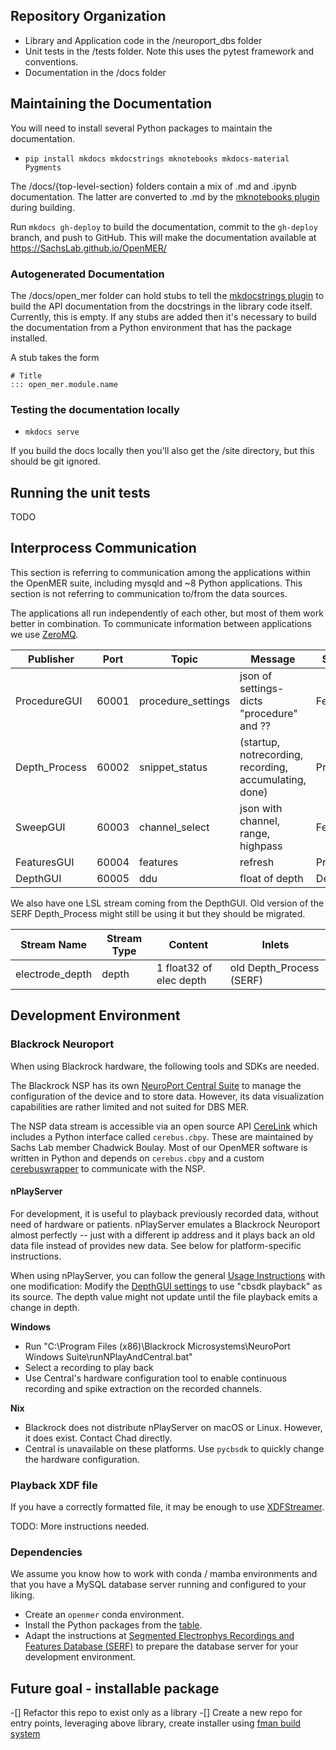 ## Repository Organization

* Library and Application code in the /neuroport_dbs folder
* Unit tests in the /tests folder. Note this uses the pytest framework and conventions.
* Documentation in the /docs folder

## Maintaining the Documentation

You will need to install several Python packages to maintain the documentation.

* `pip install mkdocs mkdocstrings mknotebooks mkdocs-material Pygments`

The /docs/{top-level-section} folders contain a mix of .md and .ipynb documentation. The latter are converted to .md by the [mknotebooks plugin](https://github.com/greenape/mknotebooks/projects) during building.

Run `mkdocs gh-deploy` to build the documentation, commit to the `gh-deploy` branch, and push to GitHub. This will make the documentation available at https://SachsLab.github.io/OpenMER/

### Autogenerated Documentation

The /docs/open_mer folder can hold stubs to tell the [mkdocstrings plugin](https://github.com/mkdocstrings/mkdocstrings) to build the API documentation from the docstrings in the library code itself. Currently, this is empty. If any stubs are added then it's necessary to build the documentation from a Python environment that has the package installed.

A stub takes the form

```
# Title
::: open_mer.module.name
```

### Testing the documentation locally

* `mkdocs serve`

If you build the docs locally then you'll also get the /site directory, but this should be git ignored.

## Running the unit tests

TODO

## Interprocess Communication

This section is referring to communication among the applications within the OpenMER suite, including mysqld and ~8 Python applications. This section is not referring to communication to/from the data sources.

The applications all run independently of each other, but most of them work better in combination. To communicate information between applications we use [ZeroMQ](https://zeromq.org/).

| Publisher      | Port  | Topic              | Message                                                | Subscribers    |
|----------------|-------|--------------------|--------------------------------------------------------|----------------|
| ProcedureGUI   | 60001 | procedure_settings | json of settings-dicts "procedure" and ??              | FeaturesGUI    |
| Depth_Process  | 60002 | snippet_status     | (startup, notrecording, recording, accumulating, done) | ProcedureGUI   |
| SweepGUI       | 60003 | channel_select     | json with channel, range, highpass                     | FeaturesGUI    |
| FeaturesGUI    | 60004 | features           | refresh                                                | ProcedureGUI   |
| DepthGUI       | 60005 | ddu                | float of depth                                         | Depth_Process  |

We also have one LSL stream coming from the DepthGUI. Old version of the SERF Depth_Process might still be using it but they should be migrated. 

| Stream Name     | Stream Type | Content                 | Inlets                   |
|-----------------|-------------|-------------------------|--------------------------|
| electrode_depth | depth       | 1 float32 of elec depth | old Depth_Process (SERF) |

## Development Environment

### Blackrock Neuroport

When using Blackrock hardware, the following tools and SDKs are needed.

The Blackrock NSP has its own [NeuroPort Central Suite](https://www.blackrockmicro.com/technical-support/software-downloads/) to manage the configuration of the device and to store data. However, its data visualization capabilities are rather limited and not suited for DBS MER.

The NSP data stream is accessible via an open source API [CereLink](https://github.com/CerebusOSS/CereLink) which includes a Python interface called `cerebus.cbpy`. These are maintained by Sachs Lab member Chadwick Boulay. Most of our OpenMER software is written in Python and depends on `cerebus.cbpy` and a custom [cerebuswrapper](https://github.com/SachsLab/cerebuswrapper) to communicate with the NSP.

#### nPlayServer

For development, it is useful to playback previously recorded data, without need of hardware or patients.
nPlayServer emulates a Blackrock Neuroport almost perfectly -- just with a different ip address and it plays back an old data file instead of provides new data. See below for platform-specific instructions.

When using nPlayServer, you can follow the general [Usage Instructions](./usage-instructions.md) with one modification:
Modify the [DepthGUI settings](settings.md#depthguiini) to use "cbsdk playback" as its source. The depth value might not update until the file playback emits a change in depth.

**Windows**

* Run "C:\Program Files (x86)\Blackrock Microsystems\NeuroPort Windows Suite\runNPlayAndCentral.bat"
* Select a recording to play back
* Use Central's hardware configuration tool to enable continuous recording and spike extraction on the recorded channels.

**Nix**

* Blackrock does not distribute nPlayServer on macOS or Linux. However, it does exist. Contact Chad directly.
* Central is unavailable on these platforms. Use `pycbsdk` to quickly change the hardware configuration.

### Playback XDF file

If you have a correctly formatted file, it may be enough to use [XDFStreamer](https://github.com/labstreaminglayer/App-XDFStreamer).

TODO: More instructions needed.

### Dependencies

We assume you know how to work with conda / mamba environments and that you have a MySQL database server running and configured to your liking.

* Create an `openmer` conda environment.
* Install the Python packages from the [table](preparing-distribution.md#required-python-packages).
* Adapt the instructions at [Segmented Electrophys Recordings and Features Database (SERF)](https://github.com/cboulay/SERF) to prepare the database server for your development environment.

## Future goal - installable package

-[] Refactor this repo to exist only as a library
-[] Create a new repo for entry points, leveraging above library, create installer using [fman build system](https://build-system.fman.io/)
